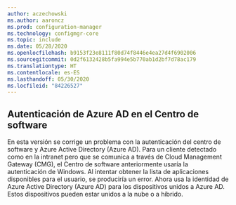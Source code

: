 ```yaml
---
author: aczechowski
ms.author: aaroncz
ms.prod: configuration-manager
ms.technology: configmgr-core
ms.topic: include
ms.date: 05/28/2020
ms.openlocfilehash: b9153f23e8111f80d74f8446e4ea27d4f6902006
ms.sourcegitcommit: 0d2f6132428b5fa994e5b770ab1d2bf7d78ac179
ms.translationtype: HT
ms.contentlocale: es-ES
ms.lasthandoff: 05/30/2020
ms.locfileid: "84226527"
---
```

## <a name="azure-ad-authentication-in-software-center"></a><a name="bkmk_availapp"></a> Autenticación de Azure AD en el Centro de software

<!-- 6935376 -->

En esta versión se corrige un problema con la autenticación del centro de software y Azure Active Directory (Azure AD). Para un cliente detectado como en la intranet pero que se comunica a través de Cloud Management Gateway (CMG), el Centro de software anteriormente usaría la autenticación de Windows. Al intentar obtener la lista de aplicaciones disponibles para el usuario, se produciría un error. Ahora usa la identidad de Azure Active Directory (Azure AD) para los dispositivos unidos a Azure AD. Estos dispositivos pueden estar unidos a la nube o a híbrido.
